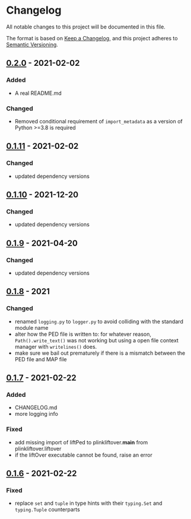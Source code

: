 # Changelog

All notable changes to this project will be documented in this file.

The format is based on [Keep a Changelog](https://keepachangelog.com/en/1.0.0/),
and this project adheres to [Semantic Versioning](https://semver.org/spec/v2.0.0.html).

## [0.2.0] - 2021-02-02

### Added

- A real README.md

### Changed

- Removed conditional requirement of `import_metadata` as a version of Python >=3.8 is required

## [0.1.11] - 2021-02-02

### Changed

- updated dependency versions

## [0.1.10] - 2021-12-20

### Changed

- updated dependency versions


## [0.1.9] - 2021-04-20

### Changed

- updated dependency versions

## [0.1.8] - 2021

### Changed

- renamed `logging.py` to `logger.py` to avoid colliding with the standard module name
- alter how the PED file is written to: for whatever reason, `Path().write_text()` was not working
  but using a open file context manager with `writelines()` does.
- make sure we bail out prematurely if there is a mismatch between the PED file and MAP file

## [0.1.7] - 2021-02-22

### Added

- CHANGELOG.md
- more logging info

### Fixed

- add missing import of liftPed to plinkliftover.__main__ from plinkliftover.liftover
- if the liftOver executable cannot be found, raise an error

## [0.1.6] - 2021-02-22

### Fixed

- replace `set` and `tuple` in type hints with their `typing.Set` and `typing.Tuple` counterparts

[0.2.0]: https://github.com/olivierlacan/keep-a-changelog/compare/0.1.11...0.2.0
[0.1.11]: https://github.com/olivierlacan/keep-a-changelog/compare/0.1.10...0.1.11
[0.1.10]: https://github.com/olivierlacan/keep-a-changelog/compare/0.1.9...0.1.10
[0.1.9]: https://github.com/olivierlacan/keep-a-changelog/compare/0.1.8...0.1.9
[0.1.8]: https://github.com/olivierlacan/keep-a-changelog/compare/0.1.7...0.1.8
[0.1.7]: https://github.com/olivierlacan/keep-a-changelog/compare/0.1.6...0.1.7
[0.1.6]: https://github.com/olivierlacan/keep-a-changelog/compare/0.1.6...0.1.6
[0.1.5]: https://github.com/olivierlacan/keep-a-changelog/releases/tag/0.1.5
